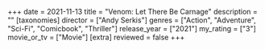 +++
date = 2021-11-13
title = "Venom: Let There Be Carnage"
description = ""
[taxonomies]
director = ["Andy Serkis"] 
genres = ["Action", "Adventure", "Sci-Fi", "Comicbook", "Thriller"]
release_year = ["2021"]
my_rating = ["3"]
movie_or_tv = ["Movie"]
[extra]
reviewed = false
+++

